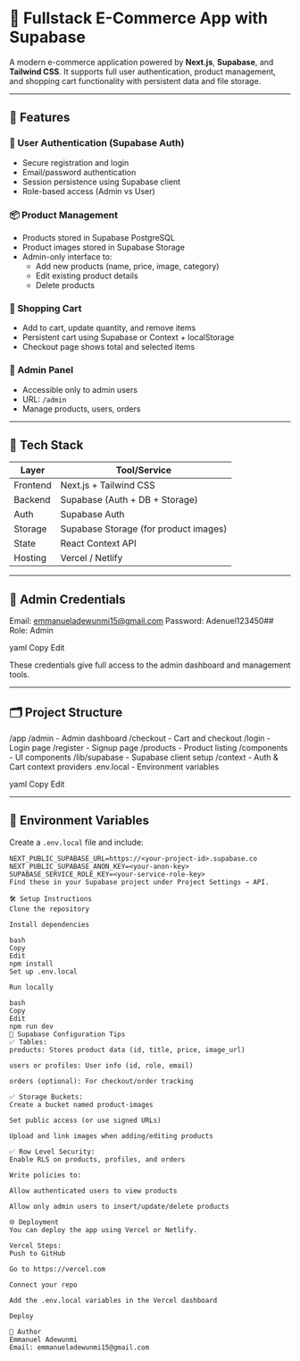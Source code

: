 # 🛒 Fullstack E-Commerce App with Supabase

A modern e-commerce application powered by **Next.js**, **Supabase**, and **Tailwind CSS**. It supports full user authentication, product management, and shopping cart functionality with persistent data and file storage.

---

## 🚀 Features

### 👤 User Authentication (Supabase Auth)
- Secure registration and login
- Email/password authentication
- Session persistence using Supabase client
- Role-based access (Admin vs User)

### 📦 Product Management
- Products stored in Supabase PostgreSQL
- Product images stored in Supabase Storage
- Admin-only interface to:
  - Add new products (name, price, image, category)
  - Edit existing product details
  - Delete products

### 🛒 Shopping Cart
- Add to cart, update quantity, and remove items
- Persistent cart using Supabase or Context + localStorage
- Checkout page shows total and selected items

### 🔐 Admin Panel
- Accessible only to admin users
- URL: `/admin`
- Manage products, users, orders

---

## 🧰 Tech Stack

| Layer     | Tool/Service        |
|-----------|---------------------|
| Frontend  | Next.js + Tailwind CSS |
| Backend   | Supabase (Auth + DB + Storage) |
| Auth      | Supabase Auth       |
| Storage   | Supabase Storage (for product images) |
| State     | React Context API   |
| Hosting   | Vercel / Netlify    |

---

## 🔐 Admin Credentials

Email: emmanueladewunmi15@gmail.com
Password: Adenuel123450##
Role: Admin

yaml
Copy
Edit

These credentials give full access to the admin dashboard and management tools.

---

## 🗂 Project Structure

/app
/admin - Admin dashboard
/checkout - Cart and checkout
/login - Login page
/register - Signup page
/products - Product listing
/components - UI components
/lib/supabase - Supabase client setup
/context - Auth & Cart context providers
.env.local - Environment variables

yaml
Copy
Edit

---

## 🔧 Environment Variables

Create a `.env.local` file and include:

```env
NEXT_PUBLIC_SUPABASE_URL=https://<your-project-id>.supabase.co
NEXT_PUBLIC_SUPABASE_ANON_KEY=<your-anon-key>
SUPABASE_SERVICE_ROLE_KEY=<your-service-role-key>
Find these in your Supabase project under Project Settings → API.

🛠 Setup Instructions
Clone the repository

Install dependencies

bash
Copy
Edit
npm install
Set up .env.local

Run locally

bash
Copy
Edit
npm run dev
🧠 Supabase Configuration Tips
✅ Tables:
products: Stores product data (id, title, price, image_url)

users or profiles: User info (id, role, email)

orders (optional): For checkout/order tracking

✅ Storage Buckets:
Create a bucket named product-images

Set public access (or use signed URLs)

Upload and link images when adding/editing products

✅ Row Level Security:
Enable RLS on products, profiles, and orders

Write policies to:

Allow authenticated users to view products

Allow only admin users to insert/update/delete products

🌐 Deployment
You can deploy the app using Vercel or Netlify.

Vercel Steps:
Push to GitHub

Go to https://vercel.com

Connect your repo

Add the .env.local variables in the Vercel dashboard

Deploy

🧑 Author
Emmanuel Adewunmi
Email: emmanueladewunmi15@gmail.com

